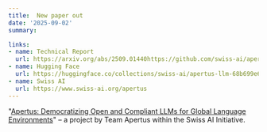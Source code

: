 ```yaml
---
title:  New paper out
date: '2025-09-02'
summary:

links:
- name: Technical Report
  url: https://arxiv.org/abs/2509.01440https://github.com/swiss-ai/apertus-tech-report/blob/main/Apertus_Tech_Report.pdf
- name: Hugging Face
  url: https://huggingface.co/collections/swiss-ai/apertus-llm-68b699e65415c231ace3b059
- name: Swiss AI
  url: https://www.swiss-ai.org/apertus
---
```

"[Apertus: Democratizing Open and Compliant LLMs for Global Language Environments](https://www.swiss-ai.org/apertus)" – a project by Team Apertus within the Swiss AI Initiative.